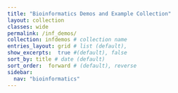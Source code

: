 ```yaml
---
title: "Bioinformatics Demos and Example Collection"
layout: collection
classes: wide
permalink: /inf_demos/
collection: infdemos # collection name
entries_layout: grid # list (default),
show_excerpts:  true #(default), false
sort_by: title # date (default)
sort_order:  forward # (default), reverse
sidebar:
  nav: "bioinformatics"
---
```

